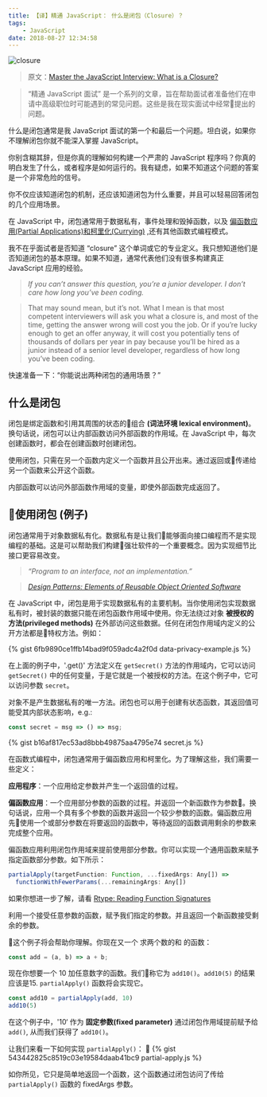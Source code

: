 ```yaml
---
title: 【译】精通 JavaScript： 什么是闭包（Closure）？
tags:
    - JavaScript
date: 2018-08-27 12:34:58
---
```


![closure](https://cdn-images-1.medium.com/max/2000/1*J-jjDviwGUfzka1HX5LG9A.jpeg)

> 原文：[Master the JavaScript Interview: What is a Closure?](https://medium.com/javascript-scene/master-the-javascript-interview-what-is-a-closure-b2f0d2152b36)

> “精通 JavaScript 面试” 是一个系列的文章，旨在帮助面试者准备他们在申请中高级职位时可能遇到的常见问题。这些是我在现实面试中经常提出的问题。

什么是闭包通常是我 JavaScript 面试的第一个和最后一个问题。坦白说，如果你不理解闭包你就不能深入掌握 JavaScript。

<!-- more -->

你别含糊其辞，但是你真的理解如何构建一个严肃的 JavaScript 程序吗？你真的明白发生了什么，或者程序是如何运行的。我有疑虑，如果不知道这个问题的答案是一个非常危险的信号。

你不仅应该知道闭包的机制，还应该知道闭包为什么重要，并且可以轻易回答闭包的几个应用场景。

在 JavaScript 中，闭包通常用于数据私有，事件处理和毁掉函数，以及 [偏函数应用(Partial Applications)和柯里化(Currying)](https://medium.com/javascript-scene/curry-or-partial-application-8150044c78b8#.l4b6l1i3x) ,还有其他函数式编程模式。

我不在乎面试者是否知道 “closure” 这个单词或它的专业定义。我只想知道他们是否知道闭包的基本原理。如果不知道，通常代表他们没有很多构建真正 JavaScript 应用的经验。

> *If you can’t answer this question, you’re a junior developer. I don’t care how long you’ve been coding.*

> That may sound mean, but it’s not. What I mean is that most competent interviewers will ask you what a closure is, and most of the time, getting the answer wrong will cost you the job. Or if you’re lucky enough to get an offer anyway, it will cost you potentially tens of thousands of dollars per year in pay because you’ll be hired as a junior instead of a senior level developer, regardless of how long you’ve been coding.

快速准备一下：“你能说出两种闭包的通用场景？”

## 什么是闭包

闭包是绑定函数和引用其周围的状态的组合 **(词法环境 lexical environment)**。换句话说，闭包可以让内部函数访问外部函数的作用域。在 JavaScript 中，每次创建函数时，都会在创建函数时创建闭包。

使用闭包，只需在另一个函数内定义一个函数并且公开出来。通过返回或传递给另一个函数来公开这个函数。

内部函数可以访问外部函数作用域的变量，即使外部函数完成返回了。

## 使用闭包 (例子)

闭包通常用于对象数据私有化。数据私有是让我们能够面向接口编程而不是实现编程的基础。这是可以帮助我们构建强壮软件的一个重要概念。因为实现细节比接口更容易改变。

> *“Program to an interface, not an implementation.”*

> *[Design Patterns: Elements of Reusable Object Oriented Software](http://www.amazon.com/gp/product/B000SEIBB8?ie=UTF8&camp=213733&creative=393177&creativeASIN=B000SEIBB8&linkCode=shr&tag=eejs-20&linkId=CSQYBHTUP625XI4T)*

在 JavaScript 中，闭包是用于实现数据私有的主要机制。当你使用闭包实现数据私有时，被封装的数据只能在闭包函数作用域中使用。你无法绕过对象 **被授权的方法(privileged methods)** 在外部访问这些数据。任何在闭包作用域内定义的公开方法都是特权方法。例如：

{% gist 6fb9890ce1ffb14bad9f059adc4a2f0d data-privacy-example.js %}

在上面的例子中，'.get()' 方法定义在 `getSecret()` 方法的作用域内，它可以访问`getSecret()` 中的任何变量，于是它就是一个被授权的方法。在这个例子中，它可以访问参数 `secret`。

对象不是产生数据私有的唯一方法。闭包也可以用于创建有状态函数，其返回值可能受其内部状态影响，e.g.:

```js
const secret = msg => () => msg;
```

{% gist b16af817ec53ad8bbb49875aa4795e74 secret.js %}

在函数式编程中，闭包通常用于偏函数应用和柯里化。为了理解这些，我们需要一些定义：

**应用程序**：一个应用给定参数并产生一个返回值的过程。

**偏函数应用**：一个应用部分参数的函数的过程。并返回一个新函数作为参数。换句话说，应用一个具有多个参数的函数并返回一个较少参数的函数。偏函数应用先使用一个或部分参数在将要返回的函数中，等待返回的函数调用剩余的参数来完成整个应用。

偏函数应用利用闭包作用域来提前使用部分参数。你可以实现一个通用函数来赋予指定函数部分参数。如下所示：

```js
partialApply(targetFunction: Function, ...fixedArgs: Any[]) =>
  functionWithFewerParams(...remainingArgs: Any[])
```

如果你想进一步了解，请看 [Rtype: Reading Function Signatures](https://github.com/ericelliott/rtype#reading-function-signatures)

利用一个接受任意参数的函数，赋予我们指定的参数。并且返回一个新函数接受剩余的参数。

这个例子将会帮助你理解。你现在又一个 求两个数的和 的函数：

```js
const add = (a, b) => a + b;
```

现在你想要一个 10 加任意数字的函数。我们称它为 `add10()`。`add10(5)` 的结果应该是15. `partialApply()` 函数将会实现它。

```js
const add10 = partialApply(add, 10)
add10(5)
```

在这个例子中，'10‘ 作为 **固定参数(fixed parameter)** 通过闭包作用域提前赋予给 `add()`, 从而我们获得了 `add10()`。

让我们来看一下如何实现 `partialApply()`：

{% gist 543442825c8519c03e19584daab41bc9 partial-apply.js %}

如你所见，它只是简单地返回一个函数，这个函数通过闭包访问了传给 `partialApply()` 函数的 fixedArgs 参数。












